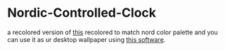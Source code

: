 # Nordic-Controlled-Clock
a recolored version of [this](https://codepen.io/mattjuggins/pen/WGRRYx)  recolored to match nord color palette and you can use it as ur desktop wallpaper using [this software](https://rocksdanister.github.io/lively/).
